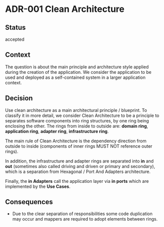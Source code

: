 # ADR-001 Clean Architecture

## Status

accepted

## Context

The question is about the main principle and architecture style applied during the creation of the application.
We consider the application to be used and deployed as a self-contained system in a larger application context.

## Decision

Use clean architecture as a main architectural principle / blueprint. To classify it in more detail, we consider
Clean Architecture to be a principle to separates software components into ring structures, by one ring being enclosing
the other. The rings from inside to outside are: **domain ring**, **application ring**, **adapter ring**, **infrastructure ring**.

The main rule of Clean Architecture is the dependency direction from outside to inside (components of inner rings MUST NOT
reference outer rings).

In addition, the infrastructure and adapter rings are separated into **in** and **out** (sometimes also called
driving and driven or primary and secondary), which is a separation from Hexagonal / Port And Adapters architecture.

Finally, the **in Adapters** call the application layer via **in ports** which are implemented by the **Use Cases**.

## Consequences

- Due to the clear separation of responsibilities some code duplication may occur and mappers are required to adopt
  elements between rings.
